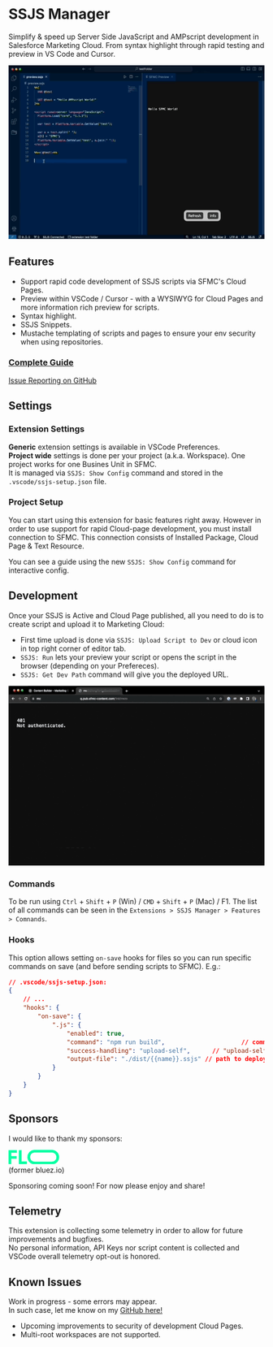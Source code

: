 # SSJS Manager

Simplify & speed up Server Side JavaScript and AMPscript development in Salesforce Marketing Cloud.
From syntax highlight through rapid testing and preview in VS Code and Cursor.

![SSJS Manager Preview](https://raw.githubusercontent.com/FiB3/ssjs-vsc/main/images/ssjs-vsc-demo2.0.gif)

## Features

- Support rapid code development of SSJS scripts via SFMC's Cloud Pages.
- Preview within VSCode / Cursor - with a WYSIWYG for Cloud Pages and more information rich preview for scripts.
- Syntax highlight.
- SSJS Snippets.
- Mustache templating of scripts and pages to ensure your env security when using repositories.

### [Complete Guide](https://fibworks.com/ssjs-vsc)
[Issue Reporting on GitHub](https://github.com/FiB3/ssjs-vsc/issues)

## Settings

### Extension Settings

__Generic__ extension settings is available in VSCode Preferences.  
__Project wide__ settings is done per your project (a.k.a. Workspace). One project works for one Busines Unit in SFMC.  
It is managed via `SSJS: Show Config` command and stored in the `.vscode/ssjs-setup.json` file.

### Project Setup

You can start using this extension for basic features right away. However in order to use support for rapid Cloud-page development, you must install connection to SFMC. This connection consists of Installed Package, Cloud Page & Text Resource.

You can see a guide using the new `SSJS: Show Config` command for interactive config.

## Development

Once your SSJS is Active and Cloud Page published, all you need to do is to create script and upload it to Marketing Cloud:
- First time upload is done via `SSJS: Upload Script to Dev` or cloud icon in top right corner of editor tab.
- `SSJS: Run` lets your preview your script or opens the script in the browser (depending on your Prefereces).
- `SSJS: Get Dev Path` command will give you the deployed URL.

![SSJS Manager](https://raw.githubusercontent.com/FiB3/ssjs-vsc/main/images/ssjs-vsc-demo1.2.gif)

### Commands

To be run using `Ctrl` + `Shift` + `P` (Win) / `CMD` + `Shift` + `P` (Mac) / F1.
The list of all commands can be seen in the `Extensions > SSJS Manager > Features > Comnands`. 

### Hooks

This option allows setting `on-save` hooks for files so you can run specific commands on save (and before sending scripts to SFMC). E.g.:
```json
// .vscode/ssjs-setup.json:
{
	// ...
	"hooks": {
		"on-save": {
			".js": {
				"enabled": true, 											// is hook enabled?
				"command": "npm run build", 					// command to run
				"success-handling": "upload-self",		// "upload-self", "upload-output", "none"
				"output-file": "./dist/{{name}}.ssjs" // path to deploy, from workspace root
			}
		}
	}
}
```

## Sponsors

I would like to thank my sponsors:

[![FLO](https://raw.githubusercontent.com/FiB3/ssjs-vsc/main/images/flo.png "FLO Logo")](https://www.weareflo.com/)  
(former bluez.io)

Sponsoring coming soon! For now please enjoy and share!

## Telemetry

This extension is collecting some telemetry in order to allow for future improvements and bugfixes.  
No personal information, API Keys nor script content is collected and VSCode overall telemetry opt-out is honored.

## Known Issues

Work in progress - some errors may appear.  
In such case, let me know on my [GitHub here!](https://github.com/fib3/ssjs-vsc/issues)

- Upcoming improvements to security of development Cloud Pages.
- Multi-root workspaces are not supported.